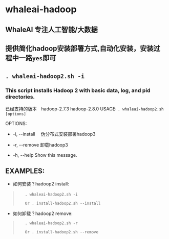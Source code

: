 # whaleai-hadoop  
## WhaleAI 专注人工智能/大数据
## 提供简化hadoop安装部署方式,自动化安装，安装过程中一路```yes```即可　

## ```. whaleai-hadoop2.sh -i　```

### This script installs Hadoop 2 with basic data, log, and pid directories.
已经支持的版本　hadoop-2.7.3 hadoop-2.8.0
USAGE:  ```. whaleai-hadoop2.sh [options]```


OPTIONS:

   - -i, --install　        伪分布式安装部署hadoop3

   - -r, --remove           卸载hadoop3

   - -h, --help             Show this message.

## EXAMPLES:
  - 如何安装？hadoop2 install:
>
>		 . whaleai-hadoop2.sh -i　
>
>		 Or . install-hadoop2.sh --install
>
  - 如何卸载？hadoop2 remove:
>
>		 . whaleai-hadoop2.sh -r
>
>		 Or . install-hadoop2.sh --remove
